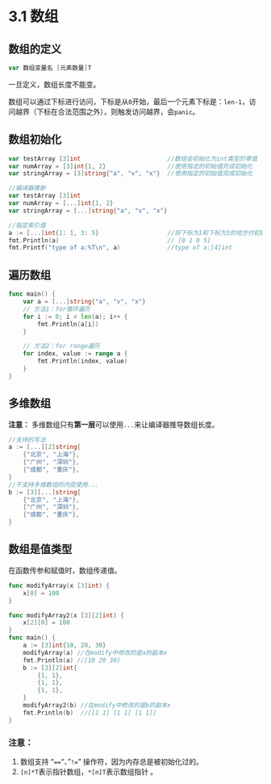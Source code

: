# 3.1 数组

## 数组的定义

```go
var 数组变量名 [元素数量]T
```
一旦定义，数组长度不能变。

数组可以通过下标进行访问，下标是从`0`开始，最后一个元素下标是：`len-1`，访问越界（下标在合法范围之外），则触发访问越界，会`panic`。

## 数组初始化

```go
var testArray [3]int                        //数组会初始化为int类型的零值
var numArray = [3]int{1, 2}                 //使用指定的初始值完成初始化
var stringArray = [3]string{"a", "v", "x"}  //使用指定的初始值完成初始化

//编译器推断
var testArray [3]int
var numArray = [...]int{1, 2}
var stringArray = [...]string{"a", "v", "x"}

//指定索引值
a := [...]int{1: 1, 3: 5}                   //将下标为1和下标为3的地方付初始值
fmt.Println(a)                              // [0 1 0 5]
fmt.Printf("type of a:%T\n", a)             //type of a:[4]int

```

## 遍历数组
```go
func main() {
	var a = [...]string{"a", "v", "x"}
	// 方法1：for循环遍历
	for i := 0; i < len(a); i++ {
		fmt.Println(a[i])
	}

	// 方法2：for range遍历
	for index, value := range a {
		fmt.Println(index, value)
	}
}
```

## 多维数组

**注意：** 多维数组只有**第一层**可以使用`...`来让编译器推导数组长度。

```go
//支持的写法
a := [...][2]string{
	{"北京", "上海"},
	{"广州", "深圳"},
	{"成都", "重庆"},
}
//不支持多维数组的内层使用...
b := [3][...]string{
	{"北京", "上海"},
	{"广州", "深圳"},
	{"成都", "重庆"},
}
```

## **数组是值类型**
在函数传参和赋值时，数组传递值。

```go
func modifyArray(x [3]int) {
	x[0] = 100
}

func modifyArray2(x [3][2]int) {
	x[2][0] = 100
}
func main() {
	a := [3]int{10, 20, 30}
	modifyArray(a) //在modify中修改的是a的副本x
	fmt.Println(a) //[10 20 30]
	b := [3][2]int{
		{1, 1},
		{1, 1},
		{1, 1},
	}
	modifyArray2(b) //在modify中修改的是b的副本x
	fmt.Println(b)  //[[1 1] [1 1] [1 1]]
}
```

### **注意：**

1. 数组支持 “`==`“、”`!=`” 操作符，因为内存总是被初始化过的。
2. `[n]*T`表示指针数组，`*[n]T`表示数组指针 。

